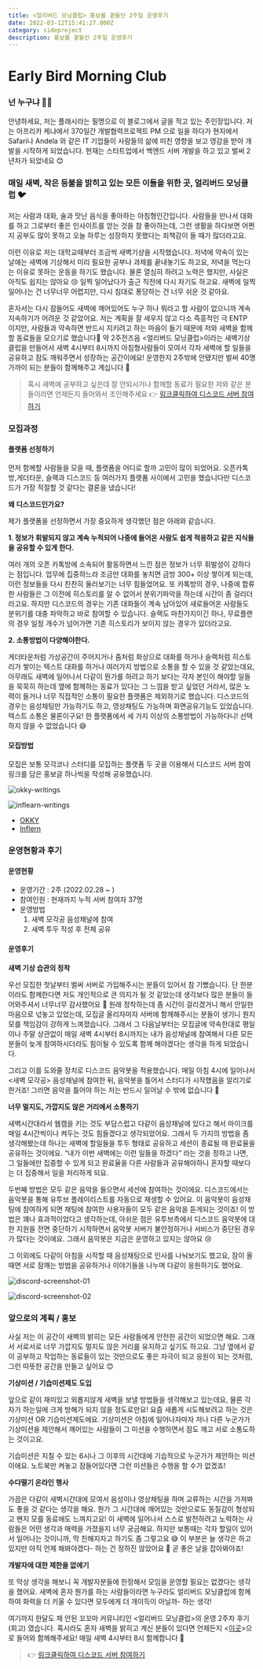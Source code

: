 ```yaml
---
title: <얼리버드 모닝클럽> 홍보를 곁들인 2주일 운영후기
date: 2022-03-12T15:41:27.000Z
category: sideproject
description: 홍보를 곁들인 2주일 운영후기
---
```


# Early Bird Morning Club

### 넌 누구냐 🙋‍♀️

안녕하세요, 저는 플래시라는 필명으로 이 블로그에서 글을 적고 있는 주인장입니다. 저는 아프리카 케냐에서 370일간 개발협력프로젝트 PM 으로 일을 하다가 현지에서 Safari나 Andela 와 같은 IT 기업들이 사람들의 삶에 미친 영향을 보고 영감을 받아 개발을 시작하게 되었습니다. 현재는 스타트업에서 백엔드 서버 개발을 하고 있고 벌써 2년차가 되었네요 😊

### 매일 새벽, 작은 등불을 밝히고 있는 모든 이들을 위한 곳, 얼리버드 모닝클럽 🐦

저는 사람과 대화, 술과 맛난 음식을 좋아하는 아침형인간입니다. 사람들을 만나서 대화를 하고 그로부터 좋은 인사이트를 얻는 것을 참 좋아하는데, 그런 생활을 하다보면 어쩐지 공부도 많이 못하고 오늘 하루는 성장하지 못했다는 죄책감이 들 때가 많더라고요.

이런 이유로 저는 대학교때부터 조금씩 새벽기상을 시작했습니다. 저녁에 약속이 있는 날에는 새벽에 기상해서 미리 필요한 공부나 과제를 끝내놓기도 하고요, 저녁을 먹는다는 이유로 못하는 운동을 하기도 했습니다. 물론 열심히 하려고 노력은 했지만, 사실은 아직도 쉽지는 않아요 😢 일찍 일어났다가 출근 직전에 다시 자기도 하고요. 새벽에 일찍 일어나는 건 너무너무 어렵지만, 다시 침대로 퐁당하는 건 너무 쉬운 것 같아요.

혼자서는 다시 잠들어도 새벽에 깨어있어도 누구 하나 뭐라고 할 사람이 없으니까 계속 지속하기가 어려운 것 같았어요. 저는 계획을 잘 세우지 않고 다소 즉흥적인 극 ENTP 이지만, 사람들과 약속하면 반드시 지키려고 하는 마음이 들기 때문에 저와 새벽을 함께할 동료들을 모으기로 했습니다💪 약 2주전즈음 <얼리버드 모닝클럽>이라는 새벽기상 클럽을 만들어서 새벽 4시부터 8시까지 아침형사람들이 모여서 각자 새벽에 할 일들을 공유하고 잠도 깨워주면서 성장하는 공간이에요! 운영한지 2주밖에 안됐지만 벌써 40명 가까이 되는 분들이 함께해주고 계십니다 🙇

> 혹시 새벽에 공부하고 싶은데 잘 안되시거나 함께할 동료가 필요한 저와 같은 분들이라면 언제든지 들어와서 조인해주세요 👉 [링크클릭하여 디스코드 서버 참여하기](https://discord.gg/tp8aVJKAAu)

### 모집과정

#### 플랫폼 선정하기

먼저 함께할 사람들을 모을 때, 플랫폼을 어디로 할까 고민이 많이 되었어요. 오픈카톡방,게더타운, 슬랙과 디스코드 등 여러가지 플랫폼 사이에서 고민을 했습니다만 디스코드가 가장 적절할 것 같다는 결론을 냈습니다!

**왜 디스코드인가요?**

제가 플랫폼을 선정하면서 가장 중요하게 생각했던 점은 아래와 같습니다.

**1. 정보가 휘발되지 않고 계속 누적되어 나중에 들어온 사람도 쉽게 적응하고 같은 지식들을 공유할 수 있게 한다.**

여러 개의 오픈 카톡방에 소속되어 활동하면서 느낀 점은 정보가 너무 휘발성이 강하다는 점입니다. 업무에 집중하느라 조금만 대화를 놓치면 금방 300+ 이상 쌓이게 되는데, 이런 정보들을 다시 찬찬히 둘러보기는 너무 힘들었어요. 또 카톡방의 경우, 나중에 합류한 사람들은 그 이전에 히스토리를 알 수 없어서 분위기파악을 하는데 시간이 좀 걸리더라고요. 하지만 디스코드의 경우는 기존 대화들이 계속 남아있어 새로들어온 사람들도 분위기를 대충 파악하고 바로 참여할 수 있습니다. 슬랙도 마찬가지이긴 하나, 무료플랜의 경우 일정 개수가 넘어가면 기존 히스토리가 보이지 않는 경우가 있더라고요.

**2. 소통방법이 다양해야한다.**

게더타운처럼 가상공간이 주어지거나 줌처럼 화상으로 대화를 하거나 슬랙처럼 히스토리가 쌓이는 텍스트 대화를 하거나 여러가지 방법으로 소통을 할 수 있을 것 같았는데요, 아무래도 새벽에 일어나서 다같이 뭔가를 하려고 하기 보다는 각자 본인이 해야할 일들을 묵묵히 하는데 옆에 함께하는 동료가 있다는 그 느낌을 받고 싶었던 거라서, 많은 노력이 들거나 너무 직접적인 소통이 필요한 플랫폼은 제외하기로 했습니다. 디스코드의 경우는 음성채팅만 가능하기도 하고, 영상채팅도 가능하며 화면공유기능도 있었습니다. 텍스트 소통은 물론이구요! 한 플랫폼에서 세 가지 이상의 소통방법이 가능하다니! 선택하지 않을 수 없었습니다 😅

#### 모집방법

모집은 보통 모각코나 스터디를 모집하는 플랫폼 두 곳을 이용해서 디스코드 서버 참여링크를 담은 홍보글 하나씩을 작성해 공유했습니다.

![okky-writings](../../.gitbook/assets/early-bird-club-2nd-week-1647067518500.png)

![inflearn-writings](../../.gitbook/assets/early-bird-club-2nd-week-1647067549858.png)

* [OKKY](https://okky.kr/article/1168906)
* [Inflern](https://www.inflearn.com/studies/460788)

### 운영현황과 후기

#### 운영현황

* 운영기간 : 2주 (2022.02.28 \~ )
* 참여인원 : 현재까지 누적 서버 참여자 37명
* 운영방법
  1. 새벽 모각공 음성채널에 참여
  2. 새벽 투두 작성 후 전체 공유

#### 운영후기

**새벽 기상 습관의 정착**

우선 모집한 첫날부터 벌써 서버로 가입해주시는 분들이 있어서 참 기뻤습니다. 단 한분이라도 함께한다면 저도 개인적으로 큰 의지가 될 것 같았는데 생각보다 많은 분들이 들어와주셔서 너무너무 감사했어요 🙏 원래 정착하는데 좀 시간이 걸리겠거니 해서 안일한 마음으로 넋놓고 있었는데, 모집글 올리자마자 서버에 함께해주시는 분들이 생기니 뭔지모를 책임감이 강하게 느껴졌습니다. 그래서 그 다음날부터는 모집글에 약속한대로 평일이나 주말 상관없이 매일 새벽 4시부터 8시까지는 내가 음성채널에 참여해서 다른 모든 분들이 늦게 참여하시더라도 힘이될 수 있도록 함께 해야겠다는 생각을 하게 되었습니다.

그리고 이를 도와줄 장치로 디스코드 음악봇을 적용했습니다. 매일 아침 4시에 일어나서 <새벽 모각공> 음성채널에 참여한 뒤, 음악봇을 틀어서 스터디가 시작했음을 알리기로 한거죠! 그러면 음악을 틀어야 하는 저는 반드시 일어날 수 밖에 없습니다 🙂

**너무 멀지도, 가깝지도 않은 거리에서 소통하기**

새벽시간대라서 웹캠을 키는 것도 부담스럽고 다같이 음성채널에 있다고 해서 마이크를 매일 4시간씩이나 켜두는 것도 힘들겠다고 생각되었어요. 그래서 두 가지의 방법을 좀 생각해봤는데 하나는 새벽에 할일들을 투두 형태로 공유하고 세션이 종료될 때 완료율을 공유하는 것이에요. “내가 이번 새벽에는 이런 일들을 하겠다” 라는 것을 정하고 나면, 그 일들에만 집중할 수 있게 되고 완료율을 다른 사람들과 공유해야하니 혼자할 때보다는 더 집중해서 일을 처리하게 되요.

두번째 방법은 모두 같은 음악을 들으면서 세션에 참여하는 것이에요. 디스코드에서는 음악봇을 통해 유투브 플레이리스트를 자동으로 재생할 수 있어요. 이 음악봇이 음성채팅에 참여하게 되면 채팅에 참여한 사용자들이 모두 같은 음악을 듣게되는 것이죠! 이 방법은 꽤나 효과적이었다고 생각하는데, 아쉬운 점은 유투브측에서 디스코드 음악봇에 대한 지원을 전면 중단하기 시작하면서 음악봇 서버가 불안정하거나 서비스가 중단된 경우가 많다는 것이에요. 그래서 음악봇은 지금은 운영하고 있지는 않아요 😢

그 이외에도 다같이 아침을 시작할 때 음성채팅으로 인사를 나눠보기도 했고요, 잠이 올때면 서로 잠깨는 방법을 공유하거나 이야기들을 나누며 다같이 응원하기도 했어요.

![discord-screenshot-01](../../.gitbook/assets/early-bird-club-2nd-week-1647067591036.png)

![discord-screenshot-02](../../.gitbook/assets/early-bird-club-2nd-week-1647067610490.png)

### 앞으로의 계획 / 홍보

사실 저는 이 공간이 새벽의 밝히는 모든 사람들에게 안전한 공간이 되었으면 해요. 그래서 서로서로 너무 가깝지도 멀지도 않은 거리를 유지하고 싶기도 하고요. 그냥 옆에서 같이 공부하고 작업하는 동료들이 있는 것만으로도 좋은 자극이 되고 응원이 되는 것처럼, 그런 따뜻한 공간을 만들고 싶어요 😊

**기상미션 / 기습미션제도 도입**

앞으로 같이 재미있고 외롭지않게 새벽을 보낼 방법들을 생각해보고 있는데요, 물론 각자가 하는일에 크게 방해가 되지 않을 정도로만요! 요즘 새롭게 시도해보려고 하는 것은 기상미션 OR 기습미션제도에요. 기상미션은 아침에 일어나자마자 저나 다른 누군가가 기상미션을 제안해서 깨어있는 사람들이 그 미션을 수행하면서 잠도 깨고 서로 소통도하는 것이고요.

기습미션은 지칠 수 있는 6시나 그 이후의 시간대에 기습적으로 누군가가 제안하는 미션이에요. 노트북만 켜놓고 잠들어있다면 그런 미션들은 수행을 할 수가 없겠죠!

**수다떨기 온라인 행사**

가끔은 다같이 새벽시간대에 모여서 음성이나 영상채팅을 하며 교류하는 시간을 가져봐도 좋을 것 같다는 생각을 해요. 뭔가 그 시간대에 깨어있는 것만으로도 동질감이 형성되고 왠지 모를 동료애도 느껴지고요! 이 새벽에 일어나서 스스로 발전하려고 노력하는 사람들은 어떤 생각과 매력을 가졌을지 너무 궁금해요. 하지만 보통때는 각자 할일이 있어서 일어나는 것이니까, 막 친해지자고 하기도 좀 그렇고요 😅 이 부분은 늘 생각은 하고 있지만 아직 언제 해봐야겠다- 하는 건 정하진 않았어요 🙂 곧 좋은 날을 잡아봐야죠!

**개발자에 대한 제한을 없에기**

또 막상 생각을 해보니 꼭 개발자분들에 한정해서 모임을 운영할 필요는 없겠다는 생각을 했어요. 새벽에 혼자 뭔가를 하는 사람들이라면 누구라도 얼리버드 모닝클럽에 함께하여 화력을 더 키울 수 있다면 모두에게 더 개이득이 아닐까- 하는 생각!

여기까지 한달도 채 안된 꼬꼬마 커뮤니티인 <얼리버드 모닝클럽>의 운영 2주차 후기(회고) 였습니다. 혹시라도 혼자 새벽을 밝히고 계신 분들이 있다면 언제든지 <[이곳](https://discord.gg/tp8aVJKAAu)>으로 들어와 함께해주세요! 매일 새벽 4시부터 8시 함께합니다 🙌

> &#x20;👉  [링크클릭하여 디스코드 서버 참여하기](https://discord.gg/tp8aVJKAAu)

